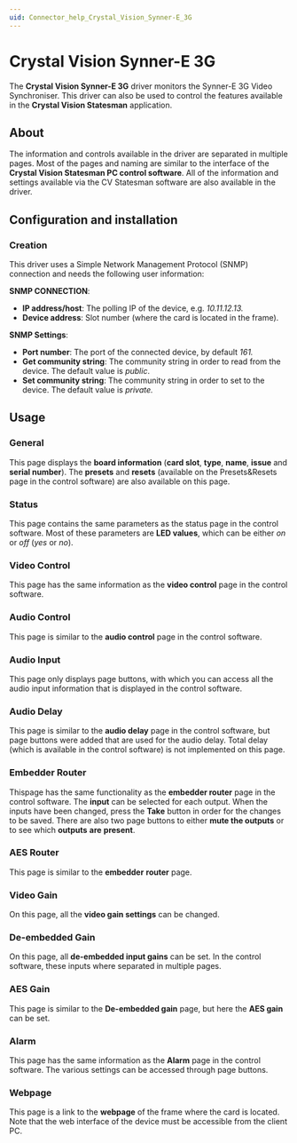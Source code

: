 ```yaml
---
uid: Connector_help_Crystal_Vision_Synner-E_3G
---
```


# Crystal Vision Synner-E 3G

The **Crystal Vision Synner-E 3G** driver monitors the Synner-E 3G Video Synchroniser. This driver can also be used to control the features available in the **Crystal Vision Statesman** application.

## About

The information and controls available in the driver are separated in multiple pages. Most of the pages and naming are similar to the interface of the **Crystal Vision Statesman PC control software**. All of the information and settings available via the CV Statesman software are also available in the driver.

## Configuration and installation

### Creation

This driver uses a Simple Network Management Protocol (SNMP) connection and needs the following user information:

**SNMP CONNECTION**:

- **IP address/host**: The polling IP of the device, e.g. *10.11.12.13.*
- **Device address**: Slot number (where the card is located in the frame).

**SNMP Settings**:

- **Port number**: The port of the connected device, by default *161.*
- **Get community string**: The community string in order to read from the device. The default value is *public*.
- **Set community string**: The community string in order to set to the device. The default value is *private.*

## Usage

### General

This page displays the **board information** (**card slot**, **type**, **name**, **issue** and **serial number**). The **presets** and **resets** (available on the Presets&Resets page in the control software) are also available on this page.

### Status

This page contains the same parameters as the status page in the control software. Most of these parameters are **LED values**, which can be either *on* or *off* (*yes* or *no*).

### Video Control

This page has the same information as the **video control** page in the control software.

### Audio Control

This page is similar to the **audio control** page in the control software.

### Audio Input

This page only displays page buttons, with which you can access all the audio input information that is displayed in the control software.

### Audio Delay

This page is similar to the **audio delay** page in the control software, but page buttons were added that are used for the audio delay. Total delay (which is available in the control software) is not implemented on this page.

### Embedder Router

Thispage has the same functionality as the **embedder router** page in the control software. The **input** can be selected for each output. When the inputs have been changed, press the **Take** button in order for the changes to be saved. There are also two page buttons to either **mute the outputs** or to see which **outputs** **are** **present**.

### AES Router

This page is similar to the **embedder** **router** page.

### Video Gain

On this page, all the **video gain settings** can be changed.

### De-embedded Gain

On this page, all **de-embedded input gains** can be set. In the control software, these inputs where separated in multiple pages.

### AES Gain

This page is similar to the **De-embedded gain** page, but here the **AES gain** can be set.

### Alarm

This page has the same information as the **Alarm** page in the control software. The various settings can be accessed through page buttons.

### Webpage

This page is a link to the **webpage** of the frame where the card is located. Note that the web interface of the device must be accessible from the client PC.
